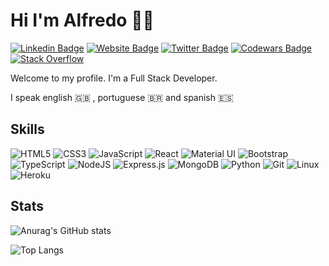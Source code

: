 # Hi I'm Alfredo :man_technologist:

[![Linkedin Badge](https://img.shields.io/badge/-yoelvis_jimenez-blue?style=flat&logo=Linkedin&logoColor=white&link=https://www.linkedin.com/in/yoelvis-jimenez/)](https://www.linkedin.com/in/yoelvis-jimenez/)
[![Website Badge](https://img.shields.io/badge/-portfolio-355070?style=flat&logo=Google-Chrome&logoColor=white&link=355070)](https://alfredojry.github.io/about)
[![Twitter Badge](https://img.shields.io/badge/-@yoelvisj-1ca0f1?style=flat&labelColor=1ca0f1&logo=twitter&logoColor=white&link=https://twitter.com/yoelvisj)](https://twitter.com/yoelvisj)
[![Codewars Badge](https://www.codewars.com/users/alfredojry/badges/small)](https://www.codewars.com/users/alfredojry)
[![Stack Overflow](https://img.shields.io/badge/-Stack_Overflow-FE7A16?style=for-the-badge?style=flat&logo=stack-overflow&logoColor=white)](https://stackoverflow.com/users/11381747/alfredo)

Welcome to my profile. I'm a Full Stack Developer. 

I speak english :uk: , portuguese :brazil: and spanish :es:

## Skills

![HTML5](https://img.shields.io/badge/html5-%23E34F26.svg?style=for-the-badge&logo=html5&logoColor=white)
![CSS3](https://img.shields.io/badge/css3-%231572B6.svg?style=for-the-badge&logo=css3&logoColor=white)
![JavaScript](https://img.shields.io/badge/javascript-%23323330.svg?style=for-the-badge&logo=javascript&logoColor=%23F7DF1E)
![React](https://img.shields.io/badge/react-%2320232a.svg?style=for-the-badge&logo=react&logoColor=%2361DAFB)
![Material UI](https://img.shields.io/badge/materialui-%230081CB.svg?style=for-the-badge&logo=material-ui&logoColor=white)
![Bootstrap](https://img.shields.io/badge/bootstrap-%23563D7C.svg?style=for-the-badge&logo=bootstrap&logoColor=white)
![TypeScript](https://img.shields.io/badge/typescript-%23007ACC.svg?style=for-the-badge&logo=typescript&logoColor=white)
![NodeJS](https://img.shields.io/badge/node.js-%2343853D.svg?style=for-the-badge&logo=node.js&logoColor=white)
![Express.js](https://img.shields.io/badge/express.js-%23404d59.svg?style=for-the-badge&logo=express&logoColor=%2361DAFB)
![MongoDB](https://img.shields.io/badge/MongoDB-%234ea94b.svg?style=for-the-badge&logo=mongodb&logoColor=white)
![Python](https://img.shields.io/badge/python-%2314354C.svg?style=for-the-badge&logo=python&logoColor=white)
![Git](https://img.shields.io/badge/git-%23F05033.svg?style=for-the-badge&logo=git&logoColor=white)
![Linux](https://img.shields.io/badge/Linux-FCC624?style=for-the-badge&logo=linux&logoColor=black)
![Heroku](https://img.shields.io/badge/Heroku-430098?style=for-the-badge&logo=heroku&logoColor=white)


## Stats

![Anurag's GitHub stats](https://github-readme-stats.vercel.app/api?username=alfredojry&theme=tokyonight&show_icons=true)

![Top Langs](https://github-readme-stats.vercel.app/api/top-langs/?username=alfredojry&theme=tokyonight&langs_count=10&layout=compact)
